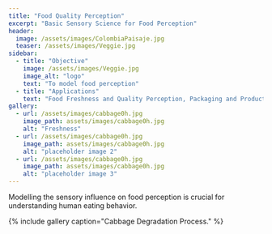 ```yaml
---
title: "Food Quality Perception"
excerpt: "Basic Sensory Science for Food Perception"
header:
  image: /assets/images/ColombiaPaisaje.jpg
  teaser: /assets/images/Veggie.jpg
sidebar:
  - title: "Objective"
    image: /assets/images/Veggie.jpg
    image_alt: "logo"
    text: "To model food perception"
  - title: "Applications"
    text: "Food Freshness and Quality Perception, Packaging and Product Classification"
gallery:
  - url: /assets/images/cabbage0h.jpg
    image_path: assets/images/cabbage0h.jpg
    alt: "Freshness"
  - url: /assets/images/cabbage0h.jpg
    image_path: assets/images/cabbage0h.jpg
    alt: "placeholder image 2"
  - url: /assets/images/cabbage0h.jpg
    image_path: assets/images/cabbage0h.jpg
    alt: "placeholder image 3"
---
```


Modelling the sensory influence on food perception is crucial for understanding human eating behavior.

{% include gallery caption="Cabbage Degradation Process." %}

